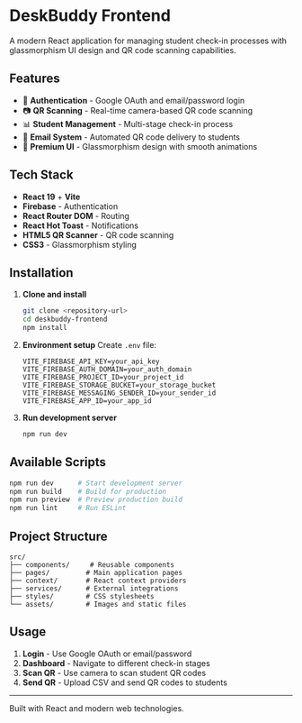# DeskBuddy Frontend

A modern React application for managing student check-in processes with glassmorphism UI design and QR code scanning capabilities.

## Features

- 🔐 **Authentication** - Google OAuth and email/password login
- 📷 **QR Scanning** - Real-time camera-based QR code scanning
- 📊 **Student Management** - Multi-stage check-in process
- 📧 **Email System** - Automated QR code delivery to students
- 🎨 **Premium UI** - Glassmorphism design with smooth animations

## Tech Stack

- **React 19** + **Vite**
- **Firebase** - Authentication
- **React Router DOM** - Routing
- **React Hot Toast** - Notifications
- **HTML5 QR Scanner** - QR code scanning
- **CSS3** - Glassmorphism styling

## Installation

1. **Clone and install**
   ```bash
   git clone <repository-url>
   cd deskbuddy-frontend
   npm install
   ```

2. **Environment setup**
   Create `.env` file:
   ```env
   VITE_FIREBASE_API_KEY=your_api_key
   VITE_FIREBASE_AUTH_DOMAIN=your_auth_domain
   VITE_FIREBASE_PROJECT_ID=your_project_id
   VITE_FIREBASE_STORAGE_BUCKET=your_storage_bucket
   VITE_FIREBASE_MESSAGING_SENDER_ID=your_sender_id
   VITE_FIREBASE_APP_ID=your_app_id
   ```

3. **Run development server**
   ```bash
   npm run dev
   ```

## Available Scripts

```bash
npm run dev      # Start development server
npm run build    # Build for production
npm run preview  # Preview production build
npm run lint     # Run ESLint
```

## Project Structure

```
src/
├── components/     # Reusable components
├── pages/         # Main application pages
├── context/       # React context providers
├── services/      # External integrations
├── styles/        # CSS stylesheets
└── assets/        # Images and static files
```

## Usage

1. **Login** - Use Google OAuth or email/password
2. **Dashboard** - Navigate to different check-in stages
3. **Scan QR** - Use camera to scan student QR codes
4. **Send QR** - Upload CSV and send QR codes to students

---

Built with React and modern web technologies.
